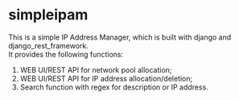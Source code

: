 simpleipam
==========

This is a simple IP Address Manager, which is built with 
django and django_rest_framework.  
It provides the following functions:  
1. WEB UI/REST API for network pool allocation;  
2. WEB UI/REST API for IP address allocation/deletion;  
3. Search function with regex for description or IP address.  
